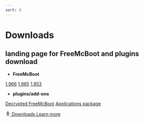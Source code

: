 ```yaml
---
sort: 8
---
```



# Downloads
## landing page for FreeMcBoot and plugins download

- __FreeMcBoot__

<a class="btn btn-outline" type="button" href="https://github.com/israpps/FreeMcBoot-Installer/releases/download/latest/FMCB-1966.7z">1.966</a>
<a class="btn btn-outline" type="button" href="https://github.com/israpps/FreeMcBoot-Installer/releases/download/latest/FMCB-1965.7z">1.965</a>
<a class="btn btn-outline" type="button" href="https://github.com/israpps/FreeMcBoot-Installer/releases/download/latest/FMCB-1953.7z">1.953</a>



- __plugins/add-ons__


<a class="btn btn-outline" type="button" href="https://github.com/israpps/FreeMcBoot-Installer/tree/master/Decrypted_FreeMcBoot">Decrypted FreeMcBoot</a>
<a class="btn btn-outline" type="button" href="https://github.com/israpps/FreeMcBoot-Installer/releases/tag/APPS">Applications package</a>

<div class="clearfix">
  <a class="btn btn-outline btn-with-count" href="[#url](https://github.com/israpps/FreeMcBoot-Installer/raw/master/1966/__Plugins/HDD-MODULES.PSU)" role="button">
    <!-- <%= octicon "eye" %> -->
  <svg class="octicon" xmlns="http://www.w3.org/2000/svg" viewBox="0 0 16 16" width="16" height="16"><path fill-rule="evenodd" d="M7.47 10.78a.75.75 0 001.06 0l3.75-3.75a.75.75 0 00-1.06-1.06L8.75 8.44V1.75a.75.75 0 00-1.5 0v6.69L4.78 5.97a.75.75 0 00-1.06 1.06l3.75 3.75zM3.75 13a.75.75 0 000 1.5h8.5a.75.75 0 000-1.5h-8.5z"></path></svg>
    <span>Downloads</span>
  </a>
  <a class="social-count" href="./9_HDD_Drivers.md">Learn more</a>
</div>

